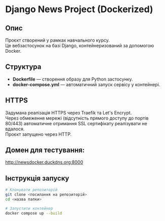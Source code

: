 # Django News Project (Dockerized)

## Опис
Проєкт створений у рамках навчального курсу.  
Це вебзастосунок на базі Django, контейнеризований за допомогою Docker.

## Структура
- **Dockerfile** — створення образу для Python застосунку.
- **docker-compose.yml** — автоматичний запуск сервісу у контейнері.

## HTTPS
Задумана реалізація HTTPS через Traefik та Let's Encrypt.  
Через обмеження мережі (відсутність прямого доступу до портів 80/443) автоматичне отримання SSL сертифікату реалізувати не вдалося.  
Проєкт запущено через HTTP.

## Домен для тестування:
http://newsdocker.duckdns.org:8000

## Інструкція запуску

```bash
# Клонувати репозиторій
git clone <посилання на репозиторій>
cd <назва папки>

# Запустити контейнер
docker compose up --build
